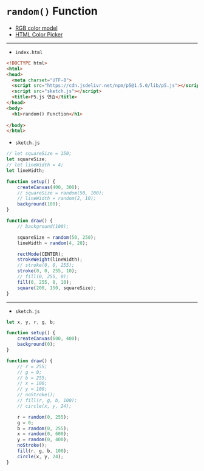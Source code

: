 # `random()` Function

- [RGB color model](https://en.wikipedia.org/wiki/RGB_color_model)
- [HTML Color Picker](https://www.w3schools.com/colors/colors_picker.asp)

---

- `index.html`

```html
<!DOCTYPE html>
<html>
<head>
  <meta charset="UTF-8">
  <script src="https://cdn.jsdelivr.net/npm/p5@1.5.0/lib/p5.js"></script>
  <script src="sketch.js"></script>
  <title>P5.js 연습</title>
</head>
<body>
  <h1>random() Function</h1>
  
</body>
</html>
```


- `sketch.js`

```javascript
// let squareSize = 150;
let squareSize;
// let lineWidth = 4;
let lineWidth;

function setup() {
    createCanvas(400, 300);
    // squareSize = random(50, 100);
    // lineWidth = random(2, 10);
    background(100);
}

function draw() {
    // background(100);

    squareSize = random(50, 250);
    lineWidth = random(4, 28);

    rectMode(CENTER);
    strokeWeight(lineWidth);
    // stroke(0, 0, 255);
    stroke(0, 0, 255, 10);
    // fill(0, 255, 0);
    fill(0, 255, 0, 10);
    square(200, 150, squareSize);
}
```

---

- `sketch.js`

```javascript
let x, y, r, g, b;

function setup() {
    createCanvas(600, 400);
    background(0);
}

function draw() {
    // r = 255;
    // g = 0;
    // b = 255;
    // x = 100;
    // y = 100;
    // noStroke();
    // fill(r, g, b, 100);
    // circle(x, y, 24);

    r = random(0, 255);
    g = 0;
    b = random(0, 255);
    x = random(0, 600);
    y = random(0, 400);
    noStroke();
    fill(r, g, b, 100);
    circle(x, y, 24);
}
```
